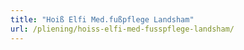 ```yaml
---
title: "Hoiß Elfi Med.fußpflege Landsham"
url: /pliening/hoiss-elfi-med-fusspflege-landsham/
---
```

